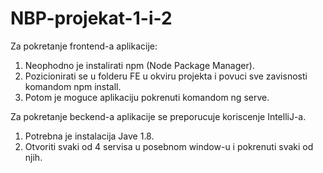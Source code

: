 # NBP-projekat-1-i-2

Za pokretanje frontend-a aplikacije:
1. Neophodno je instalirati npm (Node Package Manager). 
2. Pozicionirati se u folderu FE u okviru projekta i povuci sve zavisnosti komandom npm install. 
3. Potom je moguce aplikaciju pokrenuti komandom ng serve.

Za pokretanje beckend-a aplikacije se preporucuje koriscenje IntelliJ-a. 
1. Potrebna je instalacija Jave 1.8.
2. Otvoriti svaki od 4 servisa u posebnom window-u i pokrenuti svaki od njih.

